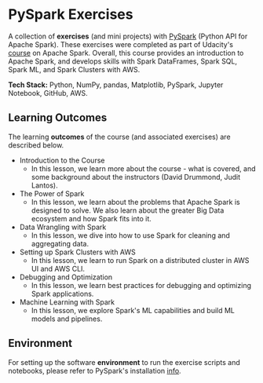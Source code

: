 # PySpark Exercises
A collection of **exercises** (and mini projects) with [PySpark](https://spark.apache.org/docs/latest/api/python/index.html) (Python API for Apache Spark). These exercises were completed as part of Udacity's [course](https://www.udacity.com/course/learn-spark-at-udacity--ud2002) on Apache Spark. Overall, this course provides an introduction to Apache Spark, and develops skills with Spark DataFrames, Spark SQL, Spark ML, and Spark Clusters with AWS.  

**Tech Stack:** Python, NumPy, pandas, Matplotlib, PySpark, Jupyter Notebook, GitHub, AWS.  

##  Learning Outcomes 
The learning **outcomes** of the course (and associated exercises) are described below.  

- Introduction to the Course
    - In this lesson, we learn more about the course - what is covered, and some background about the instructors (David Drummond, Judit Lantos).
- The Power of Spark
    - In this lesson, we learn about the problems that Apache Spark is designed to solve. We also learn about the greater Big Data ecosystem and how Spark fits into it.
- Data Wrangling with Spark
    - In this lesson, we dive into how to use Spark for cleaning and aggregating data.
- Setting up Spark Clusters with AWS
    - In this lesson, we learn to run Spark on a distributed cluster in AWS UI and AWS CLI.
- Debugging and Optimization
    - In this lesson, we learn best practices for debugging and optimizing Spark applications.
- Machine Learning with Spark
    - In this lesson, we explore Spark's ML capabilities and build ML models and pipelines.

 ## Environment
 For setting up the software **environment** to run the exercise scripts and notebooks, please refer to PySpark's installation [info](https://spark.apache.org/docs/latest/api/python/getting_started/install.html).  
 
